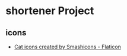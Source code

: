 # shortener Project

## icons

- [Cat icons created by Smashicons - Flaticon](https://www.flaticon.com/free-icons/cat)